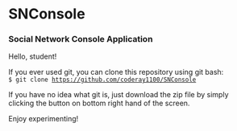 SNConsole
=========

<h3>Social Network Console Application</h3>

Hello, student!

If you ever used git, you can clone this repository using git bash:<br>
<code>$ git clone https://github.com/coderay1100/SNConsole</code>

If you have no idea what git is, just download the zip file by simply <br>
clicking the button on bottom right hand of the screen.

Enjoy experimenting!
